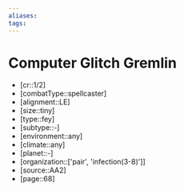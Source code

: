 ```yaml
---
aliases: 
tags: 
---
```


# Computer Glitch Gremlin

- [cr::1/2]
- [combatType::spellcaster]
- [alignment::LE]
- [size::tiny]
- [type::fey]
- [subtype::-]
- [environment::any]
- [climate::any]
- [planet::-]
- [organization::['pair', 'infection(3-8)']]
- [source::AA2]
- [page::68]
